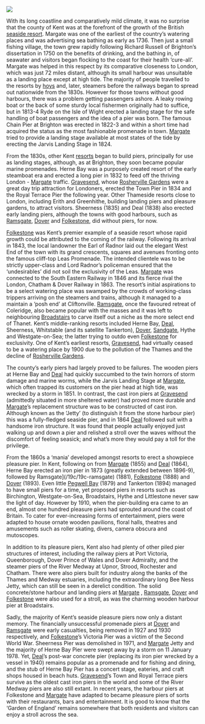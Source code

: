 <a href="https://juncture-digital.org"><img src="https://juncture-digital.org/images/ve-button.png"></a>
<param ve-config title="Kent Piers" author="Martin Easdown" layout="vtl" banner="https://stor.artstor.org/stor/d1087754-5201-4025-a7c8-2c8fec21d2f9">

<param ve-entity eid="Q179224" aliases="Dover">
<param ve-entity eid="Q1000312" aliases="Sandgate">

With its long coastline and comparatively mild climate, it was no surprise that the county of Kent was at the forefront of the growth of the British [seaside resort](/19c/19c-seaside). Margate was one of the earliest of the country’s watering places and was advertising sea bathing as early as 1736. Then just a small fishing village, the town grew rapidly following Richard Russell of Brighton’s dissertation in 1750 on the benefits of drinking, and the bathing in, of seawater and visitors began flocking to the coast for their health ‘cure-all’. Margate was helped in this respect by its comparative closeness to London, which was just 72 miles distant, although its small harbour was unsuitable as a landing place except at high tide. The majority of people travelled to the resorts by [hoys](/18c/18c-all-aboard-the-hoy) and, later, steamers before the railways began to spread out nationwide from the 1830s. However for those towns without good harbours, there was a problem getting passengers ashore. A leaky rowing boat or the back of some sturdy local fishermen originally had to suffice, but in 1813-4 Ryde on the Isle of Wight erected a landing stage for the safe handling of boat passengers and the idea of a pier was born. The famous Chain Pier at Brighton was erected in 1822-3 and within a short time had acquired the status as the most fashionable promenade in town. [Margate]( /19c/19c-margate) tried to provide a landing stage available at most states of the tide by erecting the Jarvis Landing Stage in 1824.
<param ve-image url="https://upload.wikimedia.org/wikipedia/commons/4/4b/Jarvis%27s_landing_place_RMG_PU6652.jpg" label="Jarvis's landing place" attribution="Baldwin, Cradock & Joy; Shary, J; Varlo, Royal Museums Greenwich, Public domain, via Wikimedia Commons">

From the 1830s, other Kent [resorts](/19c/19c-seaside) began to build piers, principally for use as landing stages, although, as at Brighton, they soon became popular marine promenades. Herne Bay was a purposely created resort of the early steamboat era and erected a long pier in 1832 to feed off the thriving London - [Margate](/19c/19c-margate)  traffic. [Gravesend](/19c/19c-gravesend), whose [Rosherville Gardens](/19c/19c-rosherville) were a great day trip attraction for Londoners, erected the Town Pier in 1834 and the Royal Terrace Pier the following year. Other Thameside resorts close to London, including Erith and Greenhithe, building landing piers and pleasure gardens, to attract visitors. Sheerness (1835) and Deal (1838) also erected early landing piers, although the towns with good harbours, such as [Ramsgate](/19c/19c-ramsgate), [Dover](/19c/19c-dover) and [Folkestone](/19c/19c-folkestone), did without piers, for now.
<param ve-image url="https://upload.wikimedia.org/wikipedia/commons/8/8e/1st_Herne_Bay_Pier_1837.jpg" label="Herne Bay Pier, 1837" attribution="Anonymous, Unknown author, Public domain, via Wikimedia Commons">
<param ve-image url="https://stor.artstor.org/stor/2a243970-ee61-4dc8-af1b-3483d47ac57a" label="Sheerness Pier, 1910" attribution="Marlinova Collection">

[Folkestone](/19c/19c-folkestone) was Kent’s premier example of a seaside resort whose rapid growth could be attributed to the coming of the railway. Following its arrival in 1843, the local landowner the Earl of Radnor laid out the elegant West End of the town with its grand crescents, squares and avenues fronting onto the famous cliff-top Leas Promenade. The intended clientele was to be strictly upper-class and Lord Radnor’s policeman ensured that the ‘undesirables’ did not soil the exclusivity of the Leas. [Margate](/19c/19c-margate) was connected to the South Eastern Railway in 1846 and its fierce rival the London, Chatham & Dover Railway in 1863. The resort’s initial aspirations to be a select watering place was swamped by the crowds of working-class trippers arriving on the steamers and trains, although it managed to a maintain a ‘posh end’ at Cliftonville. [Ramsgate](/19c/19c-ramsgate), once the favoured retreat of Coleridge, also became popular with the masses and it was left to neighbouring [Broadstairs](/dickens/broadstairs-19th-century) to carve itself out a niche as the more select end of Thanet. Kent’s middle-ranking resorts included Herne Bay, [Deal](/seascape/deal), Sheerness, Whitstable (and its satellite Tankerton), [Dover](/19c/19c-dover), [Sandgate](/placesqz/sandgate-overview), Hythe and Westgate-on-Sea; the latter trying to outdo even [Folkestone](/19c/19c-folkestone) for exclusivity. One of Kent’s earliest resorts, [Gravesend](/19c/19c-gravesend), had virtually ceased to be a watering place by 1900 due to the pollution of the Thames and the decline of [Rosherville Gardens](/19c/19c-rosherville).
<param ve-image url="https://upload.wikimedia.org/wikipedia/commons/thumb/c/cf/View_of_Leas%2C_Beach_and_Pier%2C_Folkstone.jpg/1024px-View_of_Leas%2C_Beach_and_Pier%2C_Folkstone.jpg" label="View of Leas, Beach and Pier, Folkestone" attribution="postcard, Public domain, via Wikimedia Commons">

The county’s early piers had largely proved to be failures. The wooden piers at Herne Bay and [Deal](/seascape/deal) had quickly succumbed to the twin horrors of storm damage and marine worms, while the Jarvis Landing Stage at [Margate](/19c/19c-margate), which often trapped its customers on the pier head at high tide, was wrecked by a storm in 1851. In contrast, the cast iron piers at [Gravesend](/19c/19c-gravesend) (admittedly situated in more sheltered water) had proved more durable and [Margate](/19c/19c-margate)’s replacement structure was to be constructed of cast iron. Although known as the ‘Jetty’ (to distinguish it from the stone harbour pier) this was a fully-fledged seaside pier, and in 1864 [Deal](/seascape/deal) followed suit with a handsome iron structure. It was found that people actually enjoyed just walking up and down a pier and relished a stroll over the waves without the discomfort of feeling seasick; and what’s more they would pay a toll for the privilege.
<param ve-image url="https://upload.wikimedia.org/wikipedia/commons/e/e3/The_Town_Pier_at_Gravesend_RMG_PV4951.jpg" label="The Town Pier at Gravesend" attribution="William Lionel Wyllie, Public domain, via Wikimedia Commons">

From the 1860s a ‘mania’ developed amongst resorts to erect a showpiece pleasure pier. In Kent, following on from [Margate](/19c/19c-margate) (1855) and [Deal](/seascape/deal)   (1864), Herne Bay erected an iron pier in 1873 (greatly extended between 1896-9), followed by Ramsgate](/19c/19c-ramsgate) (1881), [Folkestone](/19c/19c-folkestone) (1888) and [Dover](/19c/19c-dover) (1893). Even little [Pegwell Bay](/19c/19c-dyce-biography) (1879) and Tankerton (1894) managed to have small piers for a time, yet proposed piers in resorts such as Birchington, Westgate-on-Sea, Broadstairs, Hythe and Littlestone never saw the light of day. However by 1910, when the pier-building era came to an end, almost one hundred pleasure piers had sprouted around the coast of Britain. To cater for ever-increasing forms of entertainment, piers were adapted to house ornate wooden pavilions, floral halls, theatres and amusements such as roller skating, divers, camera obscura and mutoscopes.
<param ve-image url="https://stor.artstor.org/stor/f2dcce65-b0c3-44dc-827c-0de01b607a2b" label="Ramsgate Iron Pier, 1910" attribution="Marlinova Collection">
<param ve-image url="https://upload.wikimedia.org/wikipedia/commons/3/3d/3rd_Herne_Bay_Pier_1913_009.jpg" label="Herne Bay Pier, 1913" attribution="Anonymous, Unknown author, Public domain, via Wikimedia Commons">
<param ve-image url="https://stor.artstor.org/stor/9ac45485-b2cf-4065-90b5-f363a95788a8" label="Herne Bay Pier, 1930" attribution="Marlinova Collection">
  
In addition to its pleasure piers, Kent also had plenty of other piled pier structures of interest, including the railway piers at Port Victoria, Queenborough, Dover Prince of Wales and Dover Admiralty, and the steamer piers of the River Medway at Upnor, Strood, Rochester and Chatham. There were also piers built for industry along the banks of the Thames and Medway estuaries, including the extraordinary long Bee Ness Jetty, which can still be seen in a derelict condition. The solid concrete/stone harbour and landing piers at [Margate](/19c/19c-margate) , [Ramsgate](/19c/19c-ramsgate), [Dover](/19c/19c-dover) and [Folkestone](/19c/19c-folkestone) were also used for a stroll, as was the charming wooden harbour pier at Broadstairs.
<param ve-image url="https://stor.artstor.org/stor/28004af7-a466-4af7-a362-27d5ccbd3ccc" label="Port Victoria, 1910" attribution="Marlinova Collection">
<param ve-image url="https://stor.artstor.org/stor/3d27981a-833a-4692-9bbe-cdda1ec10e58" label="Upnor Pier, 1910" attribution="Marlinova Collection">
<param ve-image url="https://stor.artstor.org/stor/e67ce429-83b9-4edf-bc22-79622bf7e6ac" label="Bee Ness Jetty on Damhead Creek" attribution="Martin Easdown">
<param ve-image url="https://stor.artstor.org/stor/4b978132-747a-486f-a7a0-769653a0add3" label="Margate Jetty, 1904" attribution="Marlinova Collection">

Sadly, the majority of Kent’s seaside pleasure piers now only a distant memory. The financially unsuccessful promenade piers at [Dover](/19c/19c-dover) and [Ramsgate]() were early casualties, being removed in 1927 and 1930 respectively, and [Folkestone](/19c/19c-folkestone)’s Victoria Pier was a victim of the Second World War. Sheerness Pier was demolished in 1971, and [Margate](/19c/19c-margate) Jetty and the majority of Herne Bay Pier were swept away by a storm on 11 January 1978. Yet, [Deal](/seascape/deal)’s post-war concrete pier (replacing its iron pier wrecked by a vessel in 1940) remains popular as a promenade and for fishing and dining, and the stub of Herne Bay Pier has a concert stage, eateries, and craft shops housed in beach huts. [Gravesend](/19c/19c-gravesend)’s Town and Royal Terrace piers survive as the oldest cast iron piers in the world and some of the River Medway piers are also still extant. In recent years, the harbour piers at Folkestone and [Margate](/21c/21c-margate) have adapted to became pleasure piers of sorts with their restaurants, bars and entertainment. It is good to know that the ‘Garden of England’ remains somewhere that both residents and visitors can enjoy a stroll across the sea.
<param ve-image url="https://stor.artstor.org/stor/afea106c-9a40-41cc-beb1-09c446c3af2a" label="Dover Promenade Pier, 1902" attribution="Marlinova Collection">
<param ve-image url="https://stor.artstor.org/stor/8d7270df-830f-435d-b437-cc819580a33e" label="Folkestone Victoria Pier, 1890" attribution="Marlinova Collection">
<param veimage url="https://stor.artstor.org/stor/4474f3ba-dff1-47c2-aa8a-50d9b88bf903" label="Deal Pier, 1930" attribution="Marlinova Collection">
<param ve-image url="https://stor.artstor.org/stor/e69b6a92-bace-4390-a446-42041fb329a9" label="Deal Pier, 2023" attribution="Martin Easdown">
<param ve-image url="https://stor.artstor.org/stor/3e53dfe6-1dbf-44b1-859a-fa882dbb8861" label="Herne Bay Pier, 2019" attribution="Martin Easdown">
<param ve-image url="https://stor.artstor.org/stor/e87c31d3-5e29-4565-bf14-1ddec06ae72d" label="Gravesend Town Pier, 2020" attribution="Martin Easdown">
<param ve-image url="https://stor.artstor.org/stor/df166ccf-8135-4485-8b0d-96edf3d157b9" label="Folkestone Harbour Arm, 2019" attribution="Martin Easdown">
